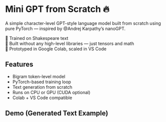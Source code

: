 # Mini GPT from Scratch 🔥

A simple character-level GPT-style language model built from scratch using pure PyTorch — inspired by 
@Andrej Karpathy’s nanoGPT.

🚀 Trained on Shakespeare text  
🧠 Built without any high-level libraries — just tensors and math  
🔁 Prototyped in Google Colab, scaled in VS Code

## Features
- Bigram token-level model
- PyTorch-based training loop
- Text generation from scratch
- Runs on CPU or GPU (CUDA optional)
- Colab + VS Code compatible

## Demo (Generated Text Example)
